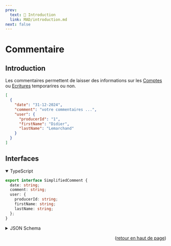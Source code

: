 ```yaml
---
prev:
  text: 💃 Introduction
  link: MAD/introduction.md
next: false
---
```


<span id="readme-top"></span>

# Commentaire

## Introduction

Les commentaires permettent de laisser des informations sur les [Comptes](./account.md) ou [Ecritures](./entries.md) temporarires ou non.

```json
[
  {
    "date": "31-12-2024",
    "comment": "votre commentaires ...",
    "user": {
      "producerId": "1",
      "firstName": "Didier",
      "lastName": "Lemarchand"
    }
  }
]
```

## Interfaces

<details class="details custom-block" open>
<summary>TypeScript</summary>

```ts
export interface SimplifiedComment {
  date: string;
  comment: string;
  user: {
    producerId: string;
    firstName: string;
    lastName: string;
  };
}
```
</details>

<details class="details custom-block">
<summary>JSON Schema</summary>

```json
{
  "$schema": "http://json-schema.org/draft-07/schema#",
  "additionalProperties": false,
  "type": "object",
  "properties": {
    "date": {
      "type": "string"
    },
    "comment": {
      "type": "string"
    },
    "user": {
      "additionalProperties": false,
      "type": "object",
      "properties": {
        "producerId": {
          "type": "string"
        },
        "firstName": {
          "type": "string"
        },
        "lastName": {
          "type": "string"
        }
      },
      "required": [
        "producerId",
        "firstName",
        "lastName"
      ]
    },
  },
  "required": [
    "producerId",
    "IBAN",
    "BIC",
    "journal"
  ]
}
```
</details>

<p align="right">(<a href="#readme-top">retour en haut de page</a>)</p>
